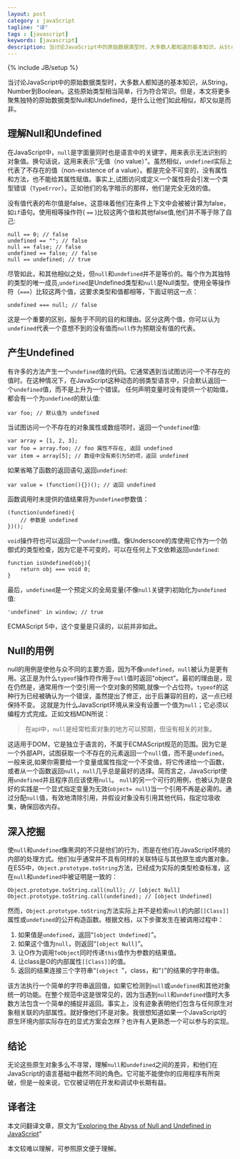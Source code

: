 ```yaml
---
layout: post
category : javaScript
tagline: "译"
tags : [javascript]
keywords: [javascript]
description: 当讨论JavaScript中的原始数据类型时，大多数人都知道的基本知识，从String，Number到Boolean。这些原始类型相当简单，行为符合常识。但是，本文将更多聚焦独特的原始数据类型Null和Undefined，是什么让他们如此相似，却又似是而非。
---
```

{% include JB/setup %}

当讨论JavaScript中的原始数据类型时，大多数人都知道的基本知识，从String，Number到Boolean。这些原始类型相当简单，行为符合常识。但是，本文将更多聚焦独特的原始数据类型Null和Undefined，是什么让他们如此相似，却又似是而非。
## 理解Null和Undefined ##

在JavaScript中，`null`是字面量同时也是语言中的关键字，用来表示无法识别的对象值。换句话说，这用来表示“无值（no value）”。虽然相似，`undefined`实际上代表了不存在的值（non-existence of a value）。都是完全不可变的，没有属性和方法，也不能给其属性赋值。事实上,试图访问或定义一个属性将会引发一个类型错误（`TypeError`）。正如他们的名字暗示的那样，他们是完全无效的值。

没有值代表的布尔值是false，这意味着他们在条件上下文中会被被计算为false，如`if`语句。使用相等操作符( `==` )比较这两个值和其他false值,他们并不等于除了自己:

	null == 0; // false
	undefined == ""; // false
	null == false; // false
	undefined == false; // false
	null == undefined; // true

尽管如此，和其他相似之处，但`null`和`undefined`并不是等价的。每个作为其独特的类型的唯一成员,`undefined`是Undefined类型和`null`是Null类型。使用全等操作符（`===`）比较这两个值，这要求类型和值都相等，下面证明这一点：

	undefined === null; // false

这是一个重要的区别，服务于不同的目的和理由。区分这两个值，你可以认为`undefined`代表一个意想不到的没有值而`null`作为预期没有值的代表。
## 产生Undefined ##
有许多的方法产生一个`undefined`值的代码。它通常遇到当试图访问一个不存在的值时。在这种情况下，在JavaScript这种动态的弱类型语言中，只会默认返回一个`undefined`值，而不是上升为一个错误。
任何声明变量时没有提供一个初始值，都会有一个为`undefined`的默认值:
 

	var foo; // 默认值为 undefined

当试图访问一个不存在的对象属性或数组项时，返回一个`undefined`值:

	var array = [1, 2, 3];
	var foo = array.foo; // foo 属性不存在, 返回 undefined
	var item = array[5]; // 数组中没有索引为5的项，返回 undefined

如果省略了函数的返回语句,返回`undefined`:

	var value = (function(){})(); // 返回 undefined

函数调用时未提供的值结果将为`undefined`参数值：

	(function(undefined){
	    // 参数是 undefined
	})();

`void`操作符也可以返回一个`undefined`值。像Underscore的库使用它作为一个防御式的类型检查，因为它是不可变的，可以在任何上下文依赖返回`undefined`:

	function isUndefined(obj){
	    return obj === void 0;
	}

最后，`undefined`是一个预定义的全局变量(不像`null`关键字)初始化为`undefined`值:

	'undefined' in window; // true

ECMAScript 5中，这个变量是只读的，以前并非如此。
## Null的用例 ##
null的用例是使他与众不同的主要方面，因为不像`undefined`，`null`被认为是更有用。这正是为什么`typeof`操作符作用于`null`值时返回“object”。最初的理由是，现在仍然是，通常用作一个空引用一个空对象的预期,就像一个占位符。`typeof`的这种行为已经被确认为一个错误，虽然提出了修正，出于后兼容的目的，这一点已经保持不变。
这就是为什么JavaScript环境从来没有设置一个值为`null`；它必须以编程方式完成。正如文档MDN所说：

> 在api中，`null`是经常检索对象的地方可以预期，但没有相关的对象。

这适用于DOM，它是独立于语言的，不属于ECMAScript规范的范围。因为它是一个外部API，试图获取一个不存在的元素返回一个`null`值，而不是`undefined`。
一般来说,如果你需要给一个变量或属性指定一个不变值，将它传递给一个函数，或者从一个函数返回`null`，`null`几乎总是最好的选择。简而言之，JavaScript使用`undefined`并且程序员应该使用`null`。
`null`的另一个可行的用例，也被认为是良好的实践是一个显式指定变量为无效(`object= null`)当一个引用不再是必需的。通过分配`null`值，有效地清除引用，并假设对象没有引用其他代码，指定垃圾收集，确保回收内存。
## 深入挖掘 ##
使`null`和`undefined`像黑洞的不只是他们的行为，而是在他们在JavaScript环境的内部的处理方式。他们似乎通常并不具有同样的关联特征与其他原生或内置对象。
在ES5中，`Object.prototype.toString`方法，已经成为实际的类型检查标准，这在`null`和`undefined`中被证明是一致的：

	Object.prototype.toString.call(null); // [object Null]
	Object.prototype.toString.call(undefined); // [object Undefined]

然而，`Object.prototype.toString`方法实际上并不是检索`null`的内部`[[Class]]`属性或`undefined`的公开构造函数。根据文档，以下步骤发生在被调用过程中：

1. 如果值是`undefined`，返回“`[object Undefined]`”。
2. 如果这个值为`null`，则返回“`[object Null]`”。
3. 让O作为调用`ToObject`同时传递`this`值作为参数的结果值。
4. 让class是O的内部属性`[[Class]]`的值。
5. 返回的结果连接三个字符串“`[object `”，class，和“`]`”的结果的字符串值。

该方法执行一个简单的字符串返回值，如果它检测到`null`或`undefined`和其他对象统一的功能。在整个规范中这是很常见的，因为当遇到`null`和`undefined`值时大多数方法包含一个简单的捕捉并返回。事实上，没有迹象表明他们包含与任何原生对象相关联的内部属性。就好像他们不是对象。我很想知道如果一个JavaScript的原生环境内部实际存在的显式方案会怎样？也许有人更熟悉一个可以参与的实现。
## 结论 ##

无论这些原生对象多么不寻常，理解`null`和`undefined`之间的差异，和他们在JavaScript的语言基础中截然不同的角色。它可能不能使你的应用程序有所突破，但是一般来说，它仅被证明在开发和调试中长期有益。
## 译者注 ##

本文问翻译文章，原文为“[Exploring the Abyss of Null and Undefined in JavaScript](http://flippinawesome.org/2013/12/09/exploring-the-abyss-of-null-and-undefined-in-javascript/)”

本文较难以理解，可参照原文便于理解。